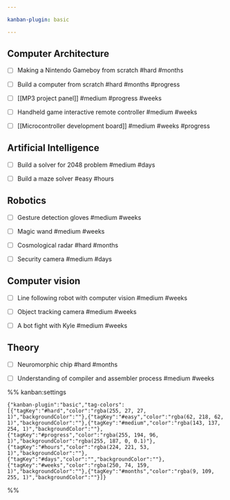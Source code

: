 ```yaml
---

kanban-plugin: basic

---
```


## Computer Architecture

- [ ] Making a Nintendo Gameboy from scratch #hard #months
- [ ] Build a computer from scratch #hard #months #progress
- [ ] [[MP3 project panel]] #medium #progress #weeks
- [ ] Handheld game interactive remote controller #medium #weeks
- [ ] [[Microcontroller development board]] #medium #weeks #progress


## Artificial Intelligence

- [ ] Build a solver for 2048 problem #medium #days
- [ ] Build a maze solver #easy #hours


## Robotics

- [ ] Gesture detection gloves #medium #weeks
- [ ] Magic wand #medium #weeks
- [ ] Cosmological radar #hard #months
- [ ] Security camera #medium #days


## Computer vision

- [ ] Line following robot with computer vision #medium #weeks
- [ ] Object tracking camera #medium #weeks
- [ ] A bot fight with Kyle #medium #weeks


## Theory

- [ ] Neuromorphic chip #hard #months
- [ ] Understanding of compiler and assembler process #medium #weeks




%% kanban:settings
```
{"kanban-plugin":"basic","tag-colors":[{"tagKey":"#hard","color":"rgba(255, 27, 27, 1)","backgroundColor":""},{"tagKey":"#easy","color":"rgba(62, 218, 62, 1)","backgroundColor":""},{"tagKey":"#medium","color":"rgba(143, 137, 254, 1)","backgroundColor":""},{"tagKey":"#progress","color":"rgba(255, 194, 96, 1)","backgroundColor":"rgba(255, 187, 0, 0.1)"},{"tagKey":"#hours","color":"rgba(224, 221, 53, 1)","backgroundColor":""},{"tagKey":"#days","color":"","backgroundColor":""},{"tagKey":"#weeks","color":"rgba(250, 74, 159, 1)","backgroundColor":""},{"tagKey":"#months","color":"rgba(9, 109, 255, 1)","backgroundColor":""}]}
```
%%